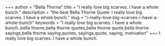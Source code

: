 +++
author = "Bella Thorne"
title = "I really love big scarves. I have a whole bunch."
description = "the best Bella Thorne Quote: I really love big scarves. I have a whole bunch."
slug = "i-really-love-big-scarves-i-have-a-whole-bunch"
keywords = "I really love big scarves. I have a whole bunch.,bella thorne,bella thorne quotes,bella thorne quote,bella thorne sayings,bella thorne saying,quotes, sayings,quote, saying, motivation"
+++
I really love big scarves. I have a whole bunch.
